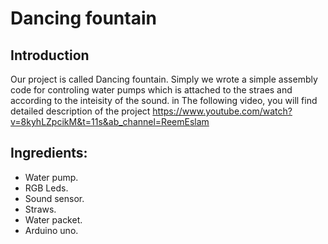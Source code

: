 # Dancing fountain
## Introduction
Our project is called Dancing fountain. Simply we wrote a simple assembly code for controling water pumps which is attached to the straes and according to the inteisity of the sound.
in The following video, you will find detailed description of the project
https://www.youtube.com/watch?v=8kyhLZpcikM&t=11s&ab_channel=ReemEslam
## Ingredients:
- Water pump.
- RGB Leds.
- Sound sensor.
- Straws.
- Water packet.
- Arduino uno.
